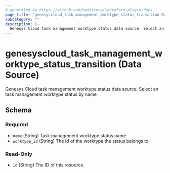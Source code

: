 ```yaml
---
# generated by https://github.com/hashicorp/terraform-plugin-docs
page_title: "genesyscloud_task_management_worktype_status_transition Data Source - terraform-provider-genesyscloud"
subcategory: ""
description: |-
  Genesys Cloud task management worktype status data source. Select an task management worktype status by name
---
```


# genesyscloud_task_management_worktype_status_transition (Data Source)

Genesys Cloud task management worktype status data source. Select an task management worktype status by name



<!-- schema generated by tfplugindocs -->
## Schema

### Required

- `name` (String) Task management worktype status name
- `worktype_id` (String) The id of the worktype the status belongs to

### Read-Only

- `id` (String) The ID of this resource.
